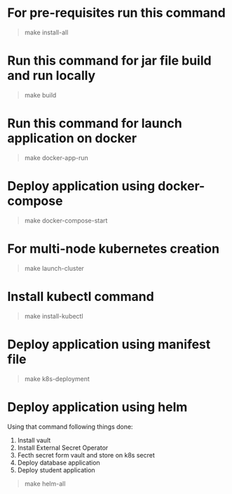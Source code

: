 # For pre-requisites run this command
>  make install-all

# Run this command for jar file build and run locally
>  make build

# Run this command for launch application on docker
>  make docker-app-run

# Deploy application using docker-compose
>  make docker-compose-start

# For multi-node kubernetes creation
>  make launch-cluster

# Install kubectl command
>  make install-kubectl

# Deploy application using manifest file
>  make k8s-deployment

# Deploy application using helm
  Using that command following things done:
  1) Install vault
  2) Install External Secret Operator
  3) Fecth secret form vault and store on k8s secret
  4) Deploy database application
  5) Deploy student application
>  make helm-all

